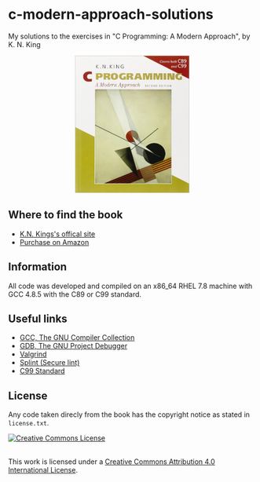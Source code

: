 # c-modern-approach-solutions
 My solutions to the exercises in "C Programming: A Modern Approach", by  K. N. King

<p align="center">
	<img src="misc/book_cover.jpg" width="233" height="280"/>
</p>

## Where to find the book

- [K.N. Kings's offical site](http://knking.com/books/c2/answers/index.html)
- [Purchase on Amazon](https://www.amazon.co.uk/C-Programming-Modern-Approach-King/dp/0393979504)

## Information

All code was developed and compiled on an x86_64 RHEL 7.8 machine with GCC 4.8.5 with the C89 or C99 standard.

## Useful links

- [GCC, The GNU Compiler Collection](https://gcc.gnu.org/)
- [GDB, The GNU Project Debugger](https://www.gnu.org/software/gdb/)
- [Valgrind](http://valgrind.org/)
- [Splint (Secure lint)](https://splint.org/)
- [C99 Standard](http://www.open-std.org/jtc1/sc22/wg14/www/docs/n1256.pdf)


## License

Any code taken direcly from the book has the copyright notice as stated in `license.txt`.

<a rel="license" href="http://creativecommons.org/licenses/by/4.0/">
	<img alt="Creative Commons License" style="border-width:0"
		src="https://i.creativecommons.org/l/by/4.0/88x31.png"/>
</a>

<br />This work is licensed under a <a rel="license" href="http://creativecommons.org/licenses by/4.0/"> 
Creative Commons Attribution 4.0 International License</a>.
